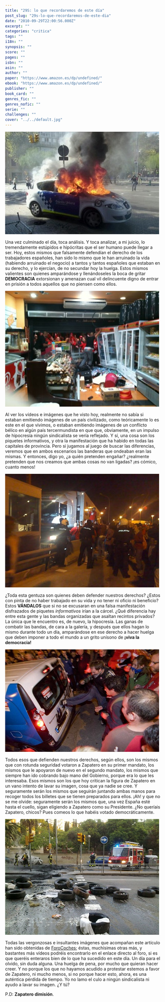 ```yaml
---
title: "29S: lo que recordaremos de este día"
post_slug: "29s-lo-que-recordaremos-de-este-dia"
date: "2010-09-29T22:00:56.000Z"
excerpt: ""
categories: "critica"
tags: ""
i18n: ""
synopsis: ""
score: ""
pages: ""
isbn: ""
asin: ""
author: ""
paper: "https://www.amazon.es/dp/undefined/"
ebook: "https://www.amazon.es/dp/undefined/"
publisher: ""
book_card: ""
genres_fic: ""
genres_nofic: ""
serie: ""
challenges: ""
cover: "../../default.jpg"
---
```


![](images/29s-5.jpg "29s")

Una vez culminado el día, toca análisis. Y toca analizar, a mi juicio, lo tremendamente estúpidos e hipócritas que el ser humano puede llegar a ser. Hoy, estos mismos que falsamente defendían el derecho de los trabajadores españoles, han sido lo mismo que le han arruinado la vida (habiendo arruinado el negocio) a tantos y tantos españoles que estaban en su derecho, y lo ejercían, de no secundar hoy la huelga. Estos mismos valientes son quienes amparándose y llenándoseles la boca de gritar **DEMOCRACIA** extorsionan y amenazan cual vil delincuente digno de entrar en prisión a todos aquellos que no piensen como ellos.

![](images/29s-1.jpg "29s")

Al ver los vídeos e imágenes que he visto hoy, realmente no sabía si estaban emitiendo imágenes de un país civilizado, como teóricamente lo es este en el que vivimos, o estaban emitiendo imágenes de un conflicto bélico en algún país tercermundista en que que, obviamente, en un impulso de hipocresía ningún sindicalista se vería reflejado. Y sí, una cosa son los piquetes informativos, y otra la manifestación que ha habido en todas las capitales de provincia. Pero si jugamos al juego de buscar las diferencias, veremos que en ambos escenarios las banderas que ondeaban eran las mismas. Y entonces, digo yo, ¿a quién pretenden engañar? ¿realmente pretenden que nos creamos que ambas cosas no van ligadas? ¡es cómico, cuanto menos!

![](images/29s-2.jpg "29s")

¿Toda esta gentuza son quienes deben defender nuestros derechos? ¿Estos con pinta de no haber trabajado en su vida y no tener ni oficio ni beneficio? Estos **VÁNDALOS** que si no se excusaran en una falsa manifestación disfrazados de piquetes _informativos_ irían a la cárcel. ¿Qué diferencia hay entre esta gente y las bandas organizadas que asaltan recintos privados? La única que le encuentro es, de nuevo, la hipocresía. Las ganas de combatir las bandas, de cara a la galería, y después que ellos hagan lo mismo durante todo un día, amparándose en ese derecho a hacer huelga que deben imponer a todo el mundo a un grito unísono de **¡viva la democracia!**

![](images/29s-3.jpg "29s")

Todos esos que defienden nuestros derechos, según ellos, son los mismos que con rotunda seguridad votaron a Zapatero en su primer mandato, los mismos que le apoyaron de nuevo en el segundo mandato, los mismos que siempre han ido cobrando bajo mano del Gobierno, porque era lo que les interesaba. Esos mismos son los que hoy critican la figura de Zapatero en un vano intento de lavar su imagen, cosa que ya nadie se cree. Y seguramente serán los mismos que seguirán juntando ambas manos para recoger todos los billetes que se tienen preparados para ellos. ¡Ah! y que no se me olvide: seguramente serán los mismos que, una vez España esté hasta el cuello, sigan eligiendo a Zapatero como su Presidente. ¿No queríais Zapatero, chicos? Pues comeos lo que habéis votado democráticamente.

![](images/29s-4.jpg "29s")

Todas las vergonzosas e insultantes imágenes que acompañan este artículo han sido obtenidas de [ForoCoches](http://www.forocoches.com/foro/showthread.php?t=1873937); éstas, muchísimas otras más, y bastantes más vídeos podréis encontrarlo en el enlace directo al foro, si es que queréis enteraros bien de lo que ha sucedido en este día. Un día para el olvido, sin duda alguna. Una huelga de pena, por mucho que quieran hacer creer. Y no porque los que no hayamos acudido a protestar estemos a favor de Zapatero, ni mucho menos, si no porque hacer esto, ahora, es una auténtica pérdida de tiempo. Yo no lamo el culo a ningún sindicalista ni ayudo a lavar su imagen. ¿Y tú?

P.D: **Zapatero dimisión**.
